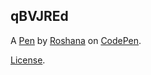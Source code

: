 qBVJREd
-------


A [Pen](https://codepen.io/roroshana/pen/qBVJREd) by [Roshana](https://codepen.io/roroshana) on [CodePen](https://codepen.io).

[License](https://codepen.io/license/pen/qBVJREd).